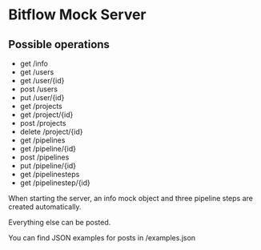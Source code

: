# Bitflow Mock Server

## Possible operations

- get /info
- get /users
- get /user/{id}
- post /users
- put /user/{id}
- get /projects
- get /project/{id}
- post /projects
- delete /project/{id}
- get /pipelines
- get /pipeline/{id}
- post /pipelines
- put /pipeline/{id}
- get /pipelinesteps
- get /pipelinestep/{id}

When starting the server, an info mock object and three pipeline steps are created automatically.

Everything else can be posted.

You can find JSON examples for posts in /examples.json